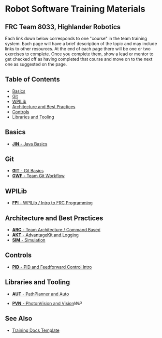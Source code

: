 # Robot Software Training Materials

## FRC Team 8033, Highlander Robotics

Each link down below corresponds to one "course" in the team training system.
Each page will have a brief description of the topic and may include links to other resources.
At the end of each page there will be one or two exercises to complete.
Once you complete them, show a lead or mentor to get checked off as having completed that course and move on to the next one as suggested on the page.

## Table of Contents

- [Basics](#basics)
- [Git](#git)
- [WPILib](#wpilib)
- [Architecture and Best Practices](#architecture-and-best-practices)
- [Controls](#controls)
- [Libraries and Tooling](#libraries-and-tooling)

## Basics

- [**JIN** - Java Basics](Java.md)

## Git

- [**GIT** - Git Basics](BasicGit.md)
- [**GWF** - Team Git Workflow](GitWorkflow.md)

## WPILib

- [**FPI** - WPILib / Intro to FRC Programming](WPILibIntro.md)

## Architecture and Best Practices

- [**ARC** - Team Architecture / Command Based](CommandBased.md)
- [**AKT** - AdvantageKit and Logging](AdvantageKit.md)
- [**SIM** - Simulation](Simulation.md)

## Controls

- [**PID** - PID and Feedforward Control Intro](ControlsIntro.md)

## Libraries and Tooling

- [**AUT** - PathPlanner and Auto](PathPlanner.md)

- [**PVN** - PhotonVision and Vision](Vision.md)_WIP_

## See Also

- [Training Docs Template](Template.md)
